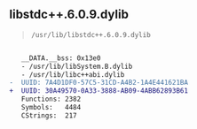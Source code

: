 ## libstdc++.6.0.9.dylib

> `/usr/lib/libstdc++.6.0.9.dylib`

```diff

   __DATA.__bss: 0x13e0
   - /usr/lib/libSystem.B.dylib
   - /usr/lib/libc++abi.dylib
-  UUID: 7A4D1DF0-57C5-31CD-A4B2-1A4E441621BA
+  UUID: 30A49570-0A33-3888-AB09-4ABB62893B61
   Functions: 2382
   Symbols:   4484
   CStrings:  217

```
